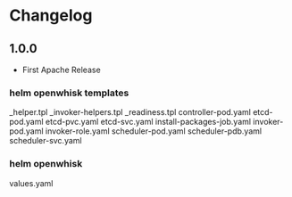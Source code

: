 <!--
#
# Licensed to the Apache Software Foundation (ASF) under one or more
# contributor license agreements.  See the NOTICE file distributed with
# this work for additional information regarding copyright ownership.
# The ASF licenses this file to You under the Apache License, Version 2.0
# (the "License"); you may not use this file except in compliance with
# the License.  You may obtain a copy of the License at
#
#     http://www.apache.org/licenses/LICENSE-2.0
#
# Unless required by applicable law or agreed to in writing, software
# distributed under the License is distributed on an "AS IS" BASIS,
# WITHOUT WARRANTIES OR CONDITIONS OF ANY KIND, either express or implied.
# See the License for the specific language governing permissions and
# limitations under the License.
#
-->

# Changelog

## 1.0.0
  * First Apache Release

### helm openwhisk templates

_helper.tpl
_invoker-helpers.tpl
_readiness.tpl
controller-pod.yaml
etcd-pod.yaml
etcd-pvc.yaml
etcd-svc.yaml
install-packages-job.yaml
invoker-pod.yaml
invoker-role.yaml
scheduler-pod.yaml
scheduler-pdb.yaml
scheduler-svc.yaml

### helm openwhisk
values.yaml